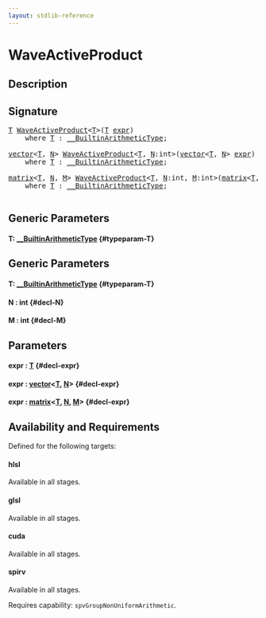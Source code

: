 ```yaml
---
layout: stdlib-reference
---
```


# WaveActiveProduct

## Description





## Signature 

<pre>
<a href="/stdlib-reference/global-decls/WaveActiveProduct#typeparam-T" class="code_type">T</a> <a href="/stdlib-reference/global-decls/WaveActiveProduct">WaveActiveProduct</a>&lt;<a href="/stdlib-reference/global-decls/WaveActiveProduct#typeparam-T" class="code_type">T</a>&gt;(<a href="/stdlib-reference/global-decls/WaveActiveProduct#typeparam-T" class="code_type">T</a> <a href="/stdlib-reference/global-decls/WaveActiveProduct#decl-expr" class="code_param">expr</a>)
    <span class='code_keyword'>where</span> <a href="/stdlib-reference/global-decls/WaveActiveProduct#typeparam-T" class="code_type">T</a> : <a href="/stdlib-reference/interfaces/BuiltinArithmeticType/index" class="code_type">__BuiltinArithmeticType</a>;

<a href="/stdlib-reference/types/vector/index" class="code_type">vector</a>&lt;<a href="/stdlib-reference/global-decls/WaveActiveProduct#typeparam-T" class="code_type">T</a>, <a href="/stdlib-reference/global-decls/WaveActiveProduct#decl-N" class="code_var">N</a>&gt; <a href="/stdlib-reference/global-decls/WaveActiveProduct">WaveActiveProduct</a>&lt;<a href="/stdlib-reference/global-decls/WaveActiveProduct#typeparam-T" class="code_type">T</a>, <a href="/stdlib-reference/global-decls/WaveActiveProduct#decl-N" class="code_var">N</a>:<span class="code_keyword">int</span>&gt;(<a href="/stdlib-reference/types/vector/index" class="code_type">vector</a>&lt;<a href="/stdlib-reference/global-decls/WaveActiveProduct#typeparam-T" class="code_type">T</a>, <a href="/stdlib-reference/global-decls/WaveActiveProduct#decl-N" class="code_var">N</a>&gt; <a href="/stdlib-reference/global-decls/WaveActiveProduct#decl-expr" class="code_param">expr</a>)
    <span class='code_keyword'>where</span> <a href="/stdlib-reference/global-decls/WaveActiveProduct#typeparam-T" class="code_type">T</a> : <a href="/stdlib-reference/interfaces/BuiltinArithmeticType/index" class="code_type">__BuiltinArithmeticType</a>;

<a href="/stdlib-reference/types/matrix/index" class="code_type">matrix</a>&lt;<a href="/stdlib-reference/global-decls/WaveActiveProduct#typeparam-T" class="code_type">T</a>, <a href="/stdlib-reference/global-decls/WaveActiveProduct#decl-N" class="code_var">N</a>, <a href="/stdlib-reference/global-decls/WaveActiveProduct#decl-M" class="code_var">M</a>&gt; <a href="/stdlib-reference/global-decls/WaveActiveProduct">WaveActiveProduct</a>&lt;<a href="/stdlib-reference/global-decls/WaveActiveProduct#typeparam-T" class="code_type">T</a>, <a href="/stdlib-reference/global-decls/WaveActiveProduct#decl-N" class="code_var">N</a>:<span class="code_keyword">int</span>, <a href="/stdlib-reference/global-decls/WaveActiveProduct#decl-M" class="code_var">M</a>:<span class="code_keyword">int</span>&gt;(<a href="/stdlib-reference/types/matrix/index" class="code_type">matrix</a>&lt;<a href="/stdlib-reference/global-decls/WaveActiveProduct#typeparam-T" class="code_type">T</a>, <a href="/stdlib-reference/global-decls/WaveActiveProduct#decl-N" class="code_var">N</a>, <a href="/stdlib-reference/global-decls/WaveActiveProduct#decl-M" class="code_var">M</a>&gt; <a href="/stdlib-reference/global-decls/WaveActiveProduct#decl-expr" class="code_param">expr</a>)
    <span class='code_keyword'>where</span> <a href="/stdlib-reference/global-decls/WaveActiveProduct#typeparam-T" class="code_type">T</a> : <a href="/stdlib-reference/interfaces/BuiltinArithmeticType/index" class="code_type">__BuiltinArithmeticType</a>;

</pre>

## Generic Parameters

#### T: [\_\_BuiltinArithmeticType](/stdlib-reference/interfaces/BuiltinArithmeticType/index) {#typeparam-T}

## Generic Parameters

#### T: [\_\_BuiltinArithmeticType](/stdlib-reference/interfaces/BuiltinArithmeticType/index) {#typeparam-T}
#### N  : int {#decl-N}
#### M  : int {#decl-M}

## Parameters

#### expr  : [T](/stdlib-reference/global-decls/WaveActiveProduct#typeparam-T) {#decl-expr}
#### expr  : [vector](/stdlib-reference/types/vector/index)\<[T](/stdlib-reference/types/vector/index#typeparam-T), [N](/stdlib-reference/types/vector/index#decl-N)\> {#decl-expr}
#### expr  : [matrix](/stdlib-reference/types/matrix/index)\<[T](/stdlib-reference/types/matrix/T), [N](/stdlib-reference/types/matrix/index#decl-N), [M](/stdlib-reference/types/matrix/index#decl-M)\> {#decl-expr}

## Availability and Requirements

Defined for the following targets:

#### hlsl
Available in all stages.

#### glsl
Available in all stages.

#### cuda
Available in all stages.

#### spirv
Available in all stages.

Requires capability: `spvGroupNonUniformArithmetic`.


